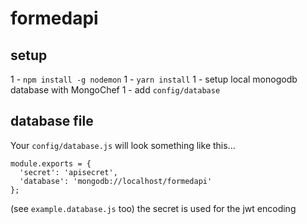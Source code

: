 # formedapi

## setup
1 - `npm install -g nodemon`
1 - `yarn install`
1 - setup local monogodb database with MongoChef
1 - add `config/database`

## database file
Your `config/database.js` will look something like this... 
```
module.exports = {
  'secret': 'apisecret',
  'database': 'mongodb://localhost/formedapi'
};
```
(see `example.database.js` too)
the secret is used for the jwt encoding